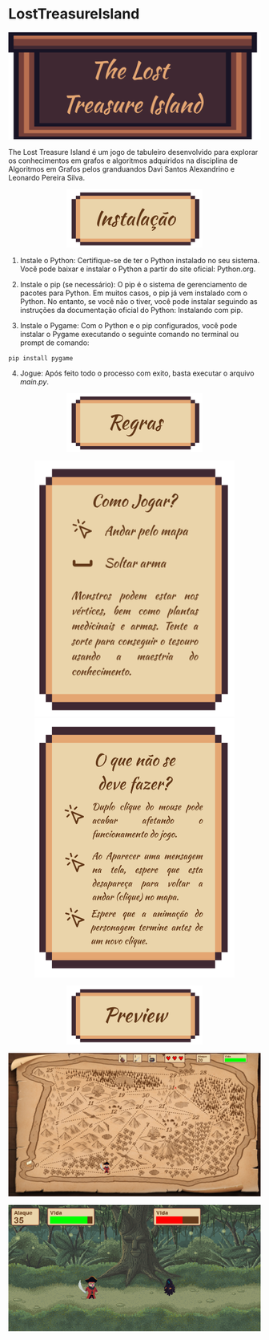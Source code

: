 # LostTreasureIsland

<p align="center">
  <img src="/images/apresentação/The Lost Treadure Island.png" alt="Titulo">
</p>

The Lost Treasure Island é um jogo de tabuleiro desenvolvido para explorar os conhecimentos em grafos e algoritmos adquiridos na disciplina de Algoritmos em Grafos pelos granduandos Davi Santos Alexandrino e Leonardo Pereira Silva.

<p align="center">
  <img src="/images/apresentação/Instalação.png" alt="Instalação">
</p>

1. Instale o Python: Certifique-se de ter o Python instalado no seu sistema. Você pode baixar e instalar o Python a partir do site oficial: Python.org.

2. Instale o pip (se necessário): O pip é o sistema de gerenciamento de pacotes para Python. Em muitos casos, o pip já vem instalado com o Python. No entanto, se você não o tiver, você pode instalar seguindo as instruções da documentação oficial do Python: Instalando com pip.

3. Instale o Pygame: Com o Python e o pip configurados, você pode instalar o Pygame executando o seguinte comando no terminal ou prompt de comando:
``` 
pip install pygame
```
4. Jogue: Após feito todo o processo com exito, basta executar o arquivo *main.py*.

<p align="center">
  <img src="/images/apresentação/Regras.png" alt="Regras">
</p>

<p align="center">
  <img src="/images/apresentação/Como Jogar.png" width="400" alt="Como jogar">
  <img src="/images/apresentação/O Que Não Se Deve Fazer.png" width="400" alt="O que não se deve fazer">
</p>

<p align="center">
  <img src="/images/apresentação/Preview.png" alt="Preview">
</p>

<p align="center">
  <img src="/images/apresentação/Tela Mapa.png" alt="Tela do Mapa">
</p>

<p align="center">
  <img src="/images/apresentação/Tela Luta.png" alt="Tela de luta">
</p>